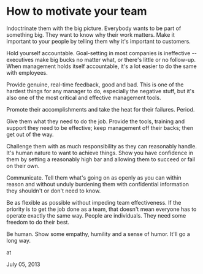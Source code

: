 # How to motivate your team
Indoctrinate them with the big picture. Everybody wants to be 
part of something big. They want to know why their work matters. Make it
 important to your people by telling them why it's important to 
customers.

Hold yourself accountable. Goal-setting in 
most companies is ineffective -- executives make big bucks no matter 
what, or there's little or no follow-up. When management holds itself 
accountable, it's a lot easier to do the same with employees.

Provide genuine, real-time feedback, good and bad. This
 is one of the hardest things for any manager to do, especially the 
negative stuff, but it's also one of the most critical and effective 
management tools.

Promote their accomplishments and take the heat for their failures. Period.

Give them what they need to do the job. Provide the tools, training and support they need to be effective; keep management off their backs; then get out of the way.

Challenge them with as much responsibility as they can reasonably handle.
 It's human nature to want to achieve things. Show you have confidence 
in them by setting a reasonably high bar and allowing them to succeed or
 fail on their own.

Communicate. Tell them what's going on
 as openly as you can within reason and without unduly burdening them 
with confidential information they shouldn't or don't need to know.

Be as flexible as possible without impeding team effectiveness. If
 the priority is to get the job done as a team, that doesn't mean 
everyone has to operate exactly the same way. People are individuals. 
They need some freedom to do their best.

Be human. Show some empathy, humility and a sense of humor. It'll go a long way. 







at

July 05, 2013















